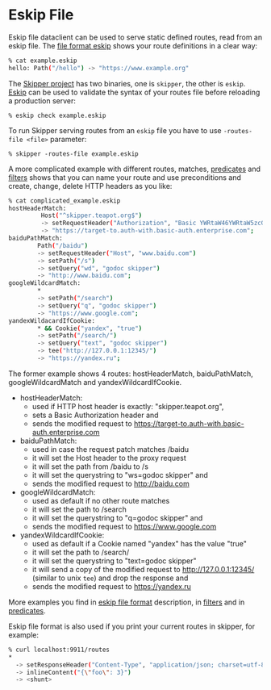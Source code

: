 # Eskip File

Eskip file dataclient can be used to serve static defined routes, read
from an eskip file. The [file format eskip](https://godoc.org/github.com/zalando/skipper/eskip)
shows your route definitions in a clear way:

```sh
% cat example.eskip
hello: Path("/hello") -> "https://www.example.org"
```

The [Skipper project](https://github.com/zalando/skipper) has two
binaries, one is `skipper`, the other is `eskip`.
[Eskip](https://godoc.org/github.com/zalando/skipper/cmd/eskip)
can be used to validate the syntax of your routes file before
reloading a production server:

    % eskip check example.eskip

To run Skipper serving routes from an `eskip` file you have to use
`-routes-file <file>` parameter:

    % skipper -routes-file example.eskip


A more complicated example with different routes, matches,
[predicates](https://godoc.org/github.com/zalando/skipper/predicates) and
[filters](https://godoc.org/github.com/zalando/skipper/filters) shows that
you can name your route and use preconditions and create, change, delete
HTTP headers as you like:

```sh
% cat complicated_example.eskip
hostHeaderMatch:
         Host("^skipper.teapot.org$")
         -> setRequestHeader("Authorization", "Basic YWRtaW46YWRtaW5zcGFzc3dvcmQK")
         -> "https://target-to.auth-with.basic-auth.enterprise.com";
baiduPathMatch:
        Path("/baidu")
        -> setRequestHeader("Host", "www.baidu.com")
        -> setPath("/s")
        -> setQuery("wd", "godoc skipper")
        -> "http://www.baidu.com";
googleWildcardMatch:
        *
        -> setPath("/search")
        -> setQuery("q", "godoc skipper")
        -> "https://www.google.com";
yandexWildacardIfCookie:
        * && Cookie("yandex", "true")
        -> setPath("/search/")
        -> setQuery("text", "godoc skipper")
        -> tee("http://127.0.0.1:12345/")
        -> "https://yandex.ru";
```

The former example shows 4 routes: hostHeaderMatch,
baiduPathMatch, googleWildcardMatch and yandexWildcardIfCookie.

* hostHeaderMatch:
    * used if HTTP host header is exactly: "skipper.teapot.org",
    * sets a Basic Authorization header and
    * sends the modified request to https://target-to.auth-with.basic-auth.enterprise.com
* baiduPathMatch:
    * used in case the request patch matches /baidu
    * it will set the Host header to the proxy request
    * it will set the path from /baidu to /s
    * it will set the querystring to "ws=godoc skipper" and
    * sends the modified request to http://baidu.com
* googleWildcardMatch:
    * used as default if no other route matches
    * it will set the path to /search
    * it will set the querystring to "q=godoc skipper" and
    * sends the modified request to https://www.google.com
* yandexWildcardIfCookie:
    * used as default if a Cookie named "yandex" has the value "true"
    * it will set the path to /search/
    * it will set the querystring to "text=godoc skipper"
    * it will send a copy of the modified request to http://127.0.0.1:12345/ (similar to unix `tee`) and drop the response and
    * sends the modified request to https://yandex.ru

More examples you find in [eskip file format](https://godoc.org/github.com/zalando/skipper/eskip)
description, in [filters](https://godoc.org/github.com/zalando/skipper/filters)
and in [predicates](https://godoc.org/github.com/zalando/skipper/predicates).


Eskip file format is also used if you print your current routes in skipper,
for example:

```sh
% curl localhost:9911/routes
*
  -> setResponseHeader("Content-Type", "application/json; charset=utf-8")
  -> inlineContent("{\"foo\": 3}")
  -> <shunt>
```
